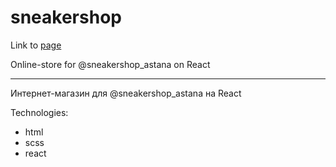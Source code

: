 # sneakershop

Link to [page](https://imzhaks.github.io/sneakershop/)

Online-store for @sneakershop_astana on React

---

Интернет-магазин для @sneakershop_astana на React

Technologies:
- html
- scss
- react
